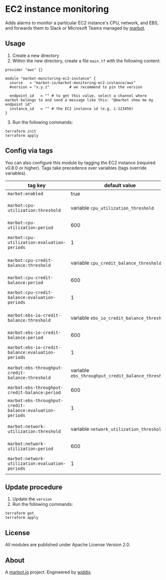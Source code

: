 # EC2 instance monitoring

Adds alarms to monitor a particular EC2 instance's CPU, network, and EBS, and forwards them to Slack or Microsoft Teams managed by [marbot](https://marbot.io/).

## Usage

1. Create a new directory
2. Within the new directory, create a file `main.tf` with the following content:
```
provider "aws" {}

module "marbot-monitoring-ec2-instance" {
  source   = "marbot-io/marbot-monitoring-ec2-instance/aws"
  #version = "x.y.z"         # we recommend to pin the version

  endpoint_id   = "" # to get this value, select a channel where marbot belongs to and send a message like this: "@marbot show me my endpoint id"
  instance_id   = "" # the EC2 instance id (e.g, i-123456)
}
```
3. Run the following commands:
```
terraform init
terraform apply
```

## Config via tags

You can also configure this module by tagging the EC2 instance (required v0.8.0 or higher). Tags take precedence over variables (tags override variables).

| tag key                                                   | default value                                      | allowed values                                          |
| --------------------------------------------------------- | -------------------------------------------------- | ------------------------------------------------------- |
| `marbot:enabled`                                          | true                                               | true or false                                           |
| `marbot:cpu-utilization:threshold`                        | variable `cpu_utilization_threshold`               | 0-100; set to -1 to disable or -2 for anomaly detection |
| `marbot:cpu-utilization:period`                           | 600                                                | <= 86400 and multiple of 60                             |
| `marbot:cpu-utilization:evaluation-periods`               | 1                                                  | >= 1 and $period*evaluation-periods <= 86400            |
| `marbot:cpu-credit-balance:threshold`                     | variable `cpu_credit_balance_threshold`            | >= 0; set to -1 to disable or -2 for anomaly detection  |
| `marbot:cpu-credit-balance:period`                        | 600                                                | <= 86400 and multiple of 60                             |
| `marbot:cpu-credit-balance:evaluation-periods`            | 1                                                  | >= 1 and $period*evaluation-periods <= 86400            |
| `marbot:ebs-io-credit-balance:threshold`                  | variable `ebs_io_credit_balance_threshold`         | 0-100; set to -1 to disable or -2 for anomaly detection |
| `marbot:ebs-io-credit-balance:period`                     | 600                                                | <= 86400 and multiple of 60                             |
| `marbot:ebs-io-credit-balance:evaluation-periods`         | 1                                                  | >= 1 and $period*evaluation-periods <= 86400            |
| `marbot:ebs-throughput-credit-balance:threshold`          | variable `ebs_throughput_credit_balance_threshold` | 0-100; set to -1 to disable or -2 for anomaly detection |
| `marbot:ebs-throughput-credit-balance:period`             | 600                                                | <= 86400 and multiple of 60                             |
| `marbot:ebs-throughput-credit-balance:evaluation-periods` | 1                                                  | >= 1 and $period*evaluation-periods <= 86400            |
| `marbot:network-utilization:threshold`                    | variable `network_utilization_threshold`           | 0-100; set to -1 to disable or -2 for anomaly detection |
| `marbot:network-utilization:period`                       | 600                                                | <= 86400 and multiple of 60                             |
| `marbot:network-utilization:evaluation-periods`           | 1                                                  | >= 1 and $period*evaluation-periods <= 86400            |

## Update procedure

1. Update the `version`
2. Run the following commands:
```
terraform get
terraform apply
```

## License
All modules are published under Apache License Version 2.0.

## About
A [marbot.io](https://marbot.io/) project. Engineered by [widdix](https://widdix.net).
